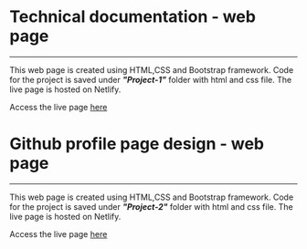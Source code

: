 # Technical documentation - web page

---

This web page is created using HTML,CSS and Bootstrap framework. Code for the project is saved under **_"Project-1"_** folder with html and css file. The live page is hosted on Netlify.

Access the live page [here]()

# Github profile page design - web page

---

This web page is created using HTML,CSS and Bootstrap framework. Code for the project is saved under **_"Project-2"_** folder with html and css file. The live page is hosted on Netlify.

Access the live page [here]()
